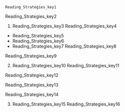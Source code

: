 ```ngMeta
Reading_Strategies_key1
```

Reading_Strategies_key2
1. Reading_Strategies_key3
Reading_Strategies_key4


* Reading_Strategies_key5
* Reading_Strategies_key6
* Reading_Strategies_key7
Reading_Strategies_key8


Reading_Strategies_key9


2. Reading_Strategies_key10
Reading_Strategies_key11


Reading_Strategies_key12


Reading_Strategies_key13


Reading_Strategies_key14


3. Reading_Strategies_key15
Reading_Strategies_key16


